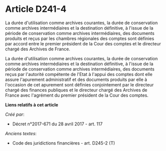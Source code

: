 # Article D241-4

La durée d'utilisation comme archives courantes, la durée de conservation comme archives intermédiaires et la destination
définitive, à l'issue de la période de conservation comme archives intermédiaires, des documents produits et reçus par les
chambres régionales des comptes sont définies par accord entre le premier président de la Cour des comptes et le directeur
chargé des Archives de France.

La durée d'utilisation comme archives courantes, la durée de conservation comme archives intermédiaires et la destination
définitive, à l'issue de la période de conservation comme archives intermédiaires, des documents reçus par l'autorité
compétente de l'Etat à l'appui des comptes dont elle assure l'apurement administratif et des documents produits par elle à
l'occasion de cet apurement sont définies conjointement par le directeur chargé des finances publiques et le directeur chargé
des Archives de France avec l'agrément du premier président de la Cour des comptes.

**Liens relatifs à cet article**

_Créé par_:

  - Décret n°2017-671 du 28 avril 2017 - art. 117

_Anciens textes_:

  - Code des juridictions financières - art. D245-2 (T)
